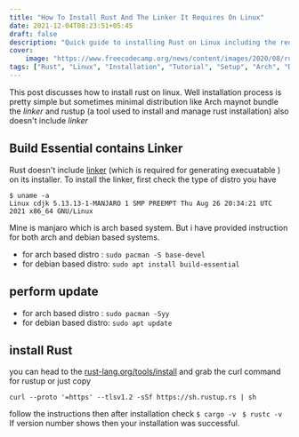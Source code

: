 ```yaml
---
title: "How To Install Rust And The Linker It Requires On Linux"
date: 2021-12-04T08:23:51+05:45
draft: false
description: "Quick guide to installing Rust on Linux including the required linker setup. Covers installation steps for both Arch-based and Debian-based distributions using rustup."
cover:
    image: "https://www.freecodecamp.org/news/content/images/2020/08/rust-2.jpg"
tags: ["Rust", "Linux", "Installation", "Tutorial", "Setup", "Arch", "Debian"]
---
```

This post discusses how to install rust on linux. Well installation process is pretty simple but sometimes minimal distribution like Arch maynot bundle the *linker* and rustup (a tool used to install and manage rust installation) also doesn't include *linker*

## Build Essential contains Linker

Rust doesn't include [linker](https://en.wikipedia.org/wiki/Linker_(computing)) (which is required for generating execuatable ) on its installer. 
To install the linker,  first check the type of distro you have 
```
$ uname -a 
Linux cdjk 5.13.13-1-MANJARO 1 SMP PREEMPT Thu Aug 26 20:34:21 UTC 2021 x86_64 GNU/Linux
```

Mine is manjaro which is arch based system. But i have provided instruction for both arch and debian based systems. 

- for arch based distro : `sudo pacman -S base-devel`
- for debian based distro: `sudo apt install build-essential`


## perform update
- for arch based distro : `sudo pacman -Syy`
- for debian based distro: `sudo apt update`

## install Rust
you can head to the [rust-lang.org/tools/install](https://www.rust-lang.org/tools/install) and grab the curl command for rustup or just copy 

```
curl --proto '=https' --tlsv1.2 -sSf https://sh.rustup.rs | sh
```

follow the instructions then after installation check
```$ cargo -v ```
```$ rustc -v ```
If version number shows then your installation was successful. 


